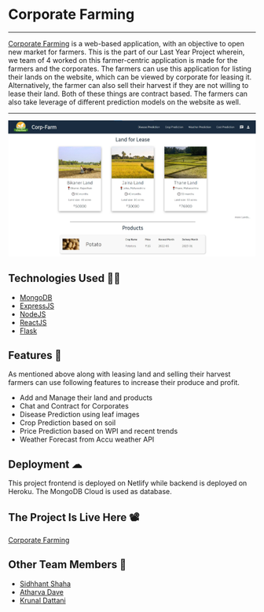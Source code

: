# Corporate Farming

---
[Corporate Farming](https://corporate-farming.netlify.app/) is a web-based application, with an objective to open new market for farmers. This is the part of our Last Year Project wherein, we team of 4 worked on this farmer-centric application is made for the farmers and the corporates. The farmers can use this application for listing their lands on the website, which can be viewed by corporate for leasing it. Alternatively, the farmer can also sell their harvest if they are not willing to lease their land. Both of these things are contract based. The farmers can also take leverage of different prediction models on the website as well.

---
<img src="https://raw.githubusercontent.com/apoorvgupta25/corp-farm/main/frontend/src/assets/homepage.jpg" alt="website"/>

## Technologies Used 👩‍💻

- [MongoDB](https://www.mongodb.com/)
- [ExpressJS](https://expressjs.com/)
- [NodeJS](https://nodejs.org/)
- [ReactJS](https://reactjs.org/)
- [Flask](https://flask.palletsprojects.com/en/2.1.x/)



## Features 💫

As mentioned above along with leasing land and selling their harvest farmers can use following features to increase their produce and profit.

 - Add and Manage their land and products
 - Chat and Contract for Corporates
 - Disease Prediction using leaf images
 - Crop Prediction based on soil
 - Price Prediction based on WPI and recent trends
 - Weather Forecast from Accu weather API


## Deployment ☁

This project frontend is deployed on Netlify while backend is deployed on Heroku. The MongoDB Cloud is used as database.

## The Project Is Live Here 📽

[Corporate Farming](https://corporate-farming.netlify.app/)

## Other Team Members 🦋
- [Sidhhant Shaha](https://github.com/sid2475)
- [Atharva Dave](http://github.com/asd1510)
- [Krunal Dattani](https://github.com/Krunal-D)
